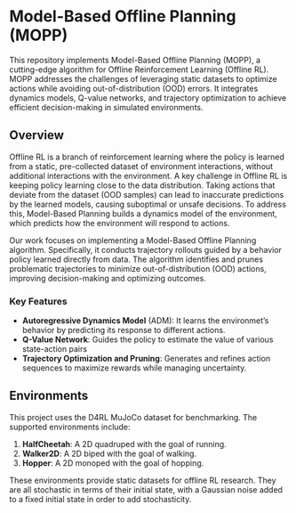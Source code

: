 # Model-Based Offline Planning (MOPP)
This repository implements Model-Based Offline Planning (MOPP), a cutting-edge algorithm for Offline Reinforcement Learning (Offline RL). MOPP addresses the challenges of leveraging static datasets to optimize actions while avoiding out-of-distribution (OOD) errors. It integrates dynamics models, Q-value networks, and trajectory optimization to achieve efficient decision-making in simulated environments.

## Overview
Offline RL is a branch of reinforcement learning where the policy is learned from a static, pre-collected dataset of environment interactions, without additional interactions with the environment. A key challenge in Offline RL is keeping policy learning close to the data distribution. Taking actions that deviate from the dataset (OOD samples) can lead to inaccurate predictions by the learned models, causing suboptimal or unsafe decisions. To address this, Model-Based Planning builds a dynamics model of the environment, which predicts how the environment will respond to actions. 

Our work focuses on implementing a Model-Based Offline Planning algorithm. Specifically, it conducts trajectory rollouts guided by a behavior policy learned directly from data. The algorithm identifies and prunes problematic trajectories to minimize out-of-distribution (OOD) actions, improving 
decision-making and optimizing outcomes.

### Key Features
- **Autoregressive Dynamics Model** (ADM): It learns the environmet’s behavior by predicting its response to different actions.
- **Q-Value Network**: Guides the policy to estimate the value of various state-action pairs
- **Trajectory Optimization and Pruning**: Generates and refines action sequences to maximize rewards while managing uncertainty.

## Environments
This project uses the D4RL MuJoCo dataset for benchmarking. The supported environments include:
1. **HalfCheetah**: A 2D quadruped with the goal of running.
2. **Walker2D**: A 2D biped with the goal of walking.
3. **Hopper**: A 2D monoped with the goal of hopping.

These environments provide static datasets for offline RL research. They are all stochastic in terms of their initial state, with a Gaussian noise added to a fixed initial state in order to add stochasticity.
